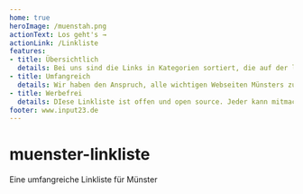 ```yaml
---
home: true
heroImage: /muenstah.png
actionText: Los geht's →
actionLink: /Linkliste
features:
- title: Übersichtlich
  details: Bei uns sind die Links in Kategorien sortiert, die auf der linken Seite ausgewählt werden können.grund.
- title: Umfangreich
  details: Wir haben den Anspruch, alle wichtigen Webseiten Münsters zu katalogisieren, damit man nur noch eine Anlaufstelle braucht.
- title: Werbefrei
  details: DIese Linkliste ist offen und open source. Jeder kann mitmachen und Kommerz steht nicht im Vorder
footer: www.input23.de
---
```


# muenster-linkliste
Eine umfangreiche Linkliste für Münster
